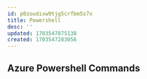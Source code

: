 ```yaml
---
id: p0zoudixw9tjg5crfbm5s7x
title: Powershell
desc: ''
updated: 1703547875138
created: 1703547283056
---
```

## Azure Powershell Commands